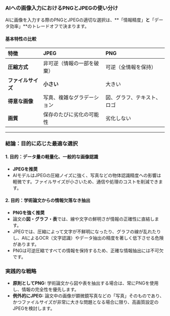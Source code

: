 ### AIへの画像入力におけるPNGとJPEGの使い分け

AIに画像を入力する際のPNGとJPEGの適切な選択は、**「情報精度」**と**「データ効率」**のトレードオフで決まります。

#### 基本特性の比較

| 特徴 | JPEG | PNG |
| :--- | :--- | :--- |
| **圧縮方式** | 非可逆（情報の一部を破棄） | 可逆（全情報を保持） |
| **ファイルサイズ** | **小さい** | 大きい |
| **得意な画像** | 写真、複雑なグラデーション | 図、グラフ、テキスト、ロゴ |
| **画質** | 保存のたびに劣化の可能性 | 劣化しない |

---

### 結論：目的に応じた最適な選択

#### 1. 目的：データ量の軽量化、一般的な画像認識
- **JPEGを推奨**
- AIモデルはJPEGの圧縮ノイズに強く、写真などの物体認識精度への影響は軽微です。ファイルサイズが小さいため、通信や処理のコストを削減できます。

#### 2. 目的：学術論文からの情報欠落なき抽出
- **PNGを強く推奨**
- 論文の**図・グラフ・表**では、線や文字の鮮明さが情報の正確性に直結します。
- JPEGでは、圧縮によって文字が不鮮明になったり、グラフの線が乱れたりし、AIによるOCR（文字認識）やデータ抽出の精度を著しく低下させる危険があります。
- PNGは可逆圧縮ですべての情報を保持するため、正確な情報抽出には不可欠です。

### 実践的な戦略
- **原則としてPNG:** 学術論文から図や表を抽出する場合は、常にPNGを使用し、情報の完全性を優先します。
- **例外的にJPEG:** 論文中の画像が顕微鏡写真などの「写真」そのものであり、かつファイルサイズが非常に大きな問題となる場合に限り、高画質設定のJPEGを検討します。
